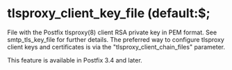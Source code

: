 # tlsproxy_client_key_file (default:$; 

 File with the Postfix tlsproxy(8) client RSA private key in PEM
format. See smtp_tls_key_file for further details. The preferred way to
configure tlsproxy client keys and certificates is via the
"tlsproxy_client_chain_files" parameter. 

 This feature is available in Postfix 3.4 and later. 


